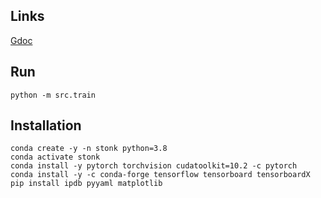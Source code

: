 ## Links
[Gdoc](https://docs.google.com/document/d/1VA4Mfnx86qYRdQZ_2PfvRpInfXS5j1b8KI-G9n2MsBk/edit#heading=h.q5zv8jntdiya)

## Run
```
python -m src.train
```

## Installation
```
conda create -y -n stonk python=3.8
conda activate stonk
conda install -y pytorch torchvision cudatoolkit=10.2 -c pytorch
conda install -y -c conda-forge tensorflow tensorboard tensorboardX
pip install ipdb pyyaml matplotlib

```
